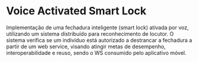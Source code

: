 # Voice Activated Smart Lock

Implementação de uma fechadura inteligente (smart lock) ativada por voz, utilizando um sistema distribuído para reconhecimento de locutor. O sistema verifica se um indivíduo está autorizado a destrancar a fechadura a partir de um web service, visando atingir metas de desempenho, interoperabilidade e reuso, sendo o WS consumido pelo aplicativo móvel.
